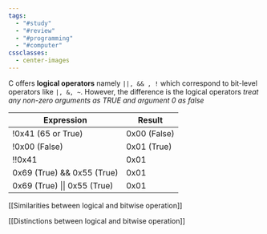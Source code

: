 ```yaml
---
tags:
  - "#study"
  - "#review"
  - "#programming"
  - "#computer"
cssclasses:
  - center-images
---
```

C offers **logical operators** namely `||, && , !` which correspond to bit-level operators like `|, &, ~`. However, the difference is the logical operators *treat any non-zero arguments as TRUE and argument 0 as false*

| Expression                   | Result       |
| ---------------------------- | ------------ |
| !0x41 (65 or True)           | 0x00 (False) |
| !0x00 (False)                | 0x01 (True)  |
| !!0x41                       | 0x01         |
| 0x69 (True) && 0x55 (True)   | 0x01         |
| 0x69 (True) \|\| 0x55 (True) | 0x01         |

[[Similarities between logical and bitwise operation]]

[[Distinctions between logical and bitwise operation]]

